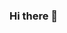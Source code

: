 ### Hi there 👋

<!--
**harshedabdulla/harshedabdulla** is a ✨ _special_ ✨ repository because its `README.md` (this file) appears on your GitHub profile.

Here are some ideas to get you started:

- 🔭 I’m currently working on ... Competitive programming and web development
- 🌱 I’m currently learning ... Data structures and Node.js
- 👯 I’m looking to collaborate on ... Open source projects
- 🤔 I’m looking for help with ... game development
- 💬 Ask me about ... anything
- 📫 How to reach me: ...[GitHub](https://github.com/harshedabdulla)
- 😄 Pronouns: ...Him/He
- ⚡ Fun fact: ...I am half finished
-->

